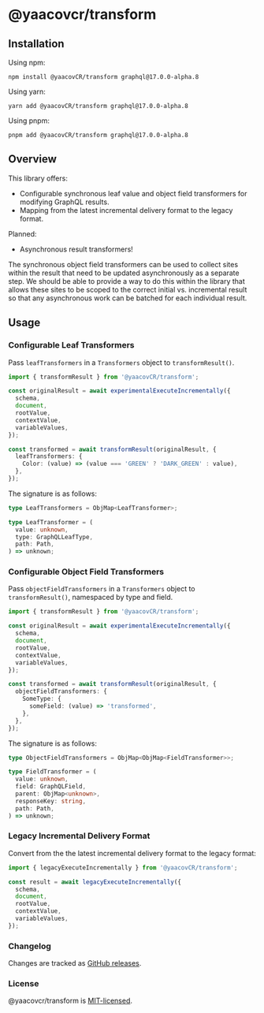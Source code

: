 # @yaacovcr/transform

## Installation

Using npm:

```
npm install @yaacovCR/transform graphql@17.0.0-alpha.8
```

Using yarn:

```
yarn add @yaacovCR/transform graphql@17.0.0-alpha.8
```

Using pnpm:

```
pnpm add @yaacovCR/transform graphql@17.0.0-alpha.8
```

## Overview

This library offers:

- Configurable synchronous leaf value and object field transformers for modifying GraphQL results.
- Mapping from the latest incremental delivery format to the legacy format.

Planned:

- Asynchronous result transformers!

The synchronous object field transformers can be used to collect sites within the result that need to be updated asynchronously as a separate step. We should be able to provide a way to do this within the library that allows these sites to be scoped to the correct initial vs. incremental result so that any asynchronous work can be batched for each individual result.

## Usage

### Configurable Leaf Transformers

Pass `leafTransformers` in a `Transformers` object to `transformResult()`.

```ts
import { transformResult } from '@yaacovCR/transform';

const originalResult = await experimentalExecuteIncrementally({
  schema,
  document,
  rootValue,
  contextValue,
  variableValues,
});

const transformed = await transformResult(originalResult, {
  leafTransformers: {
    Color: (value) => (value === 'GREEN' ? 'DARK_GREEN' : value),
  },
});
```

The signature is as follows:

```ts
type LeafTransformers = ObjMap<LeafTransformer>;

type LeafTransformer = (
  value: unknown,
  type: GraphQLLeafType,
  path: Path,
) => unknown;
```

### Configurable Object Field Transformers

Pass `objectFieldTransformers` in a `Transformers` object to `transformResult()`, namespaced by type and field.

```ts
import { transformResult } from '@yaacovCR/transform';

const originalResult = await experimentalExecuteIncrementally({
  schema,
  document,
  rootValue,
  contextValue,
  variableValues,
});

const transformed = await transformResult(originalResult, {
  objectFieldTransformers: {
    SomeType: {
      someField: (value) => 'transformed',
    },
  },
});
```

The signature is as follows:

```ts
type ObjectFieldTransformers = ObjMap<ObjMap<FieldTransformer>>;

type FieldTransformer = (
  value: unknown,
  field: GraphQLField,
  parent: ObjMap<unknown>,
  responseKey: string,
  path: Path,
) => unknown;
```

### Legacy Incremental Delivery Format

Convert from the the latest incremental delivery format to the legacy format:

```ts
import { legacyExecuteIncrementally } from '@yaacovCR/transform';

const result = await legacyExecuteIncrementally({
  schema,
  document,
  rootValue,
  contextValue,
  variableValues,
});
```

### Changelog

Changes are tracked as [GitHub releases](https://github.com/yaacovCR/transform/releases).

### License

@yaacovcr/transform is [MIT-licensed](./LICENSE).
